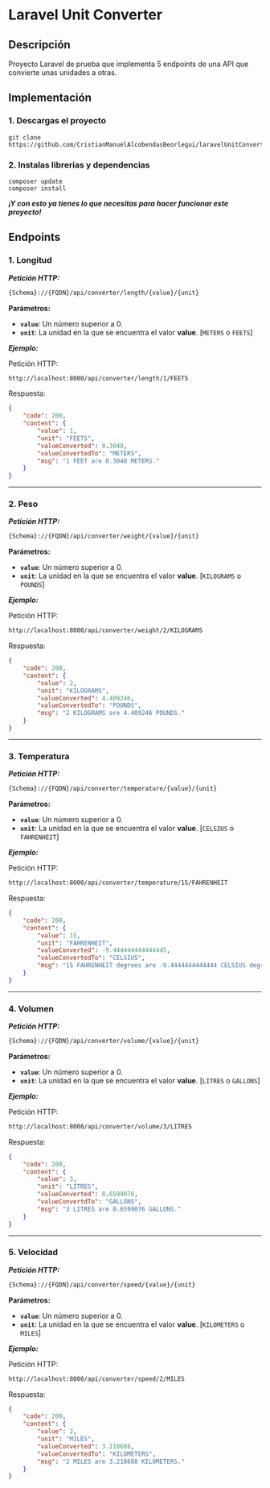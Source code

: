 # Laravel Unit Converter

## Descripción
Proyecto Laravel de prueba que implementa 5 endpoints de una API que convierte unas unidades a otras.

## Implementación
### 1. Descargas el proyecto
```
git clone https://github.com/CristianManuelAlcobendasBeorlegui/laravelUnitConverter
```

### 2. Instalas librerias y dependencias
```
composer update
composer install
```

**_¡Y con esto ya tienes lo que necesitas para hacer funcionar este proyecto!_**

## Endpoints
### 1. Longitud
**_Petición HTTP:_**
```bash
{Schema}://{FQDN}/api/converter/length/{value}/{unit}
```

**Parámetros:**
- **`value`**: Un número superior a 0.
- **`unit`**: La unidad en la que se encuentra el valor **value**. [`METERS` o `FEETS`]

**_Ejemplo:_**

Petición HTTP:
```txt
http://localhost:8000/api/converter/length/1/FEETS
```

Respuesta:
```json
{
    "code": 200,
    "content": {
        "value": 1,
        "unit": "FEETS",
        "valueConverted": 0.3048,
        "valueConvertedTo": "METERS",
        "msg": "1 FEET are 0.3048 METERS."
    }
}
```

---

### 2. Peso
**_Petición HTTP:_**
```bash
{Schema}://{FQDN}/api/converter/weight/{value}/{unit}
```

**Parámetros:**
- **`value`**: Un número superior a 0.
- **`unit`**: La unidad en la que se encuentra el valor **value**. [`KILOGRAMS` o `POUNDS`]

**_Ejemplo:_**

Petición HTTP:
```txt
http://localhost:8000/api/converter/weight/2/KILOGRAMS
```

Respuesta:
```json
{
    "code": 200,
    "content": {
        "value": 2,
        "unit": "KILOGRAMS",
        "valueConverted": 4.409246,
        "valueConvertedTo": "POUNDS",
        "msg": "2 KILOGRAMS are 4.409246 POUNDS."
    }
}
```

---

### 3. Temperatura
**_Petición HTTP:_**
```bash
{Schema}://{FQDN}/api/converter/temperature/{value}/{unit}
```

**Parámetros:**
- **`value`**: Un número superior a 0.
- **`unit`**: La unidad en la que se encuentra el valor **value**. [`CELSIUS` o `FAHRENHEIT`]

**_Ejemplo:_**

Petición HTTP:
```txt
http://localhost:8000/api/converter/temperature/15/FAHRENHEIT
```

Respuesta:
```json
{
    "code": 200,
    "content": {
        "value": 15,
        "unit": "FAHRENHEIT",
        "valueConverted": -9.444444444444445,
        "valueConvertedTo": "CELSIUS",
        "msg": "15 FAHRENHEIT degrees are -9.4444444444444 CELSIUS degrees."
    }
}
```

---

### 4. Volumen
**_Petición HTTP:_**
```bash
{Schema}://{FQDN}/api/converter/volume/{value}/{unit}
```

**Parámetros:**
- **`value`**: Un número superior a 0.
- **`unit`**: La unidad en la que se encuentra el valor **value**. [`LITRES` o `GALLONS`]

**_Ejemplo:_**

Petición HTTP:
```txt
http://localhost:8000/api/converter/volume/3/LITRES
```

Respuesta:
```json
{
    "code": 200,
    "content": {
        "value": 3,
        "unit": "LITRES",
        "valueConverted": 0.6599076,
        "valueConvertdTo": "GALLONS",
        "msg": "3 LITRES are 0.6599076 GALLONS."
    }
}
```

---

### 5. Velocidad
**_Petición HTTP:_**
```bash
{Schema}://{FQDN}/api/converter/speed/{value}/{unit}
```

**Parámetros:**
- **`value`**: Un número superior a 0.
- **`unit`**: La unidad en la que se encuentra el valor **value**. [`KILOMETERS` o `MILES`]

**_Ejemplo:_**

Petición HTTP:
```txt
http://localhost:8000/api/converter/speed/2/MILES
```

Respuesta:
```json
{
    "code": 200,
    "content": {
        "value": 2,
        "unit": "MILES",
        "valueConverted": 3.218688,
        "valueConvertedTo": "KILOMETERS",
        "msg": "2 MILES are 3.218688 KILOMETERS."
    }
}
```